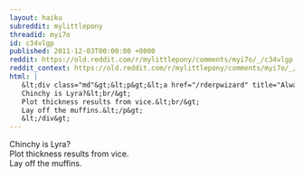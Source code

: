```yaml
---
layout: haiku
subreddit: mylittlepony
threadid: myi7o
id: c34vlgp
published: 2011-12-03T00:00:00 +0000
reddit: https://old.reddit.com/r/mylittlepony/comments/myi7o/_/c34vlgp
reddit_context: https://old.reddit.com/r/mylittlepony/comments/myi7o/_/c34vlgp?context=3
html: |
   &lt;div class="md"&gt;&lt;p&gt;&lt;a href="/rderpwizard" title="Always Relevant / Subtle Saving Some For Me / Paper Bag Princess"&gt;&lt;/a&gt;
   Chinchy is Lyra?&lt;br/&gt;
   Plot thickness results from vice.&lt;br/&gt;
   Lay off the muffins.&lt;/p&gt;
   &lt;/div&gt;
---
```


[](/rderpwizard "Always Relevant / Subtle Saving Some For Me / Paper Bag Princess")
Chinchy is Lyra?  
Plot thickness results from vice.  
Lay off the muffins.
